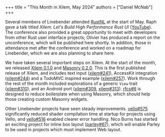 +++
title = "This Month in Xilem, May 2024"
authors = ["Daniel McNab"]
+++

Several members of Linebender attended [RustNL][] at the start of May.
Raph gave a talk titled *Xilem: Let's Build High Performance Rust UI* ([YouTube](https://youtu.be/OvfNipIcRiQ)).
The conference also provided a great opportunity to meet with developers from other Rust user interface projects;
Olivier has produced a report on the unconference, which will be published here shortly.
In addition, those in attendance met after the conference and worked on a roadmap for Linebender, which we are also planning to share here.

We have taken several important steps on Xilem.
At the start of the month, we released [Xilem 0.1.0][] and [Masonry 0.2.0][].
This is the first published release of Xilem, and includes text input ([xilem#241][]), AccessKit integration ([xilem#244][]) and a TodoMVC inspired example ([xilem#257][]).
Work through the rest of the month included explorations of a generic `View` trait ([xilem#310][]), and an Android port ([xilem#309][], [xilem#313]).
[rfcs#6][] is designed to reduce boilerplate when using Masonry, which should help those creating custom Masonry widgets.

Other Linebender projects have seen steady improvements.
[vello#575][] significantly reduced shader compilation time at startup for projects using Vello, and [vello#516][] enabled clearer error handling.
Nico Burns has started an exciting project for inline box layout ([parley#67][]), which will enable Parley to be used in projects which must implement Web layout.

[rustnl]: https://2024.rustnl.org/
[Xilem 0.1.0]: https://github.com/linebender/xilem/releases/tag/v0.1.0
[Masonry 0.2.0]: https://github.com/linebender/xilem/releases/tag/masonry%2Fv0.2.0
[xilem#241]: https://github.com/linebender/xilem/pull/241
[xilem#244]: https://github.com/linebender/xilem/pull/244
[xilem#257]: https://github.com/linebender/xilem/pull/257
[xilem#310]: https://github.com/linebender/xilem/pull/310
[xilem#309]: https://github.com/linebender/xilem/pull/309
[xilem#313]: https://github.com/linebender/xilem/pull/313
[rfcs#6]: https://github.com/linebender/rfcs/pull/6
[vello#575]: https://github.com/linebender/vello/pull/575
[vello#516]: https://github.com/linebender/vello/pull/516
[parley#67]: https://github.com/linebender/parley/pull/67
